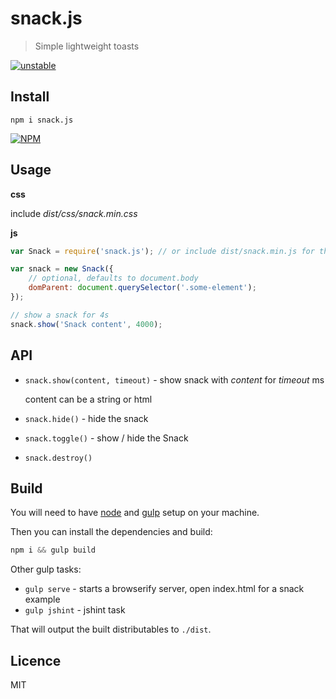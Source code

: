 # snack.js

> Simple lightweight toasts

[![unstable](http://badges.github.io/stability-badges/dist/unstable.svg)](http://github.com/badges/stability-badges)

## Install

`npm i snack.js`

[![NPM](https://nodei.co/npm/snack.js.png?downloads=true)](https://nodei.co/npm/snack.js/)

## Usage

**css**

include *dist/css/snack.min.css*

**js**

```js
var Snack = require('snack.js'); // or include dist/snack.min.js for the standalone version

var snack = new Snack({
    // optional, defaults to document.body
    domParent: document.querySelector('.some-element');
});

// show a snack for 4s
snack.show('Snack content', 4000);
```

## API

- `snack.show(content, timeout)` - show snack with *content* for *timeout* ms

    content can be a string or html

- `snack.hide()` - hide the snack

- `snack.toggle()` - show / hide the Snack

- `snack.destroy()`

## Build

You will need to have [node][node] and [gulp][gulp] setup on your machine.

Then you can install the dependencies and build:

```js
npm i && gulp build
```

Other gulp tasks:

- `gulp serve` - starts a browserify server, open index.html for a snack example
- `gulp jshint` - jshint task


That will output the built distributables to `./dist`.

[node]:       http://nodejs.org/
[gulp]:       http://gulpjs.com/

## Licence

MIT
